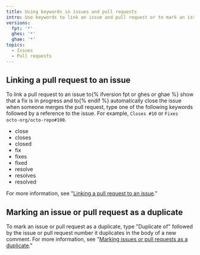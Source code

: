 ```yaml
---
title: Using keywords in issues and pull requests
intro: Use keywords to link an issue and pull request or to mark an issue or pull request as a duplicate.
versions:
  fpt: '*'
  ghes: '*'
  ghae: '*'
topics:
  - Issues
  - Pull requests
---
```


## Linking a pull request to an issue

To link a pull request to an issue to{% ifversion fpt or ghes or ghae %} show that a fix is in progress and to{% endif %} automatically close the issue when someone merges the pull request, type one of the following keywords followed by a reference to the issue. For example, `Closes #10` or `Fixes octo-org/octo-repo#100`.

* close
* closes
* closed
* fix
* fixes
* fixed
* resolve
* resolves
* resolved

For more information, see "[Linking a pull request to an issue](/github/managing-your-work-on-github/linking-a-pull-request-to-an-issue)."

## Marking an issue or pull request as a duplicate

To mark an issue or pull request as a duplicate, type "Duplicate of" followed by the issue or pull request number it duplicates in the body of a new comment. For more information, see "[Marking issues or pull requests as a duplicate](/issues/tracking-your-work-with-issues/marking-issues-or-pull-requests-as-a-duplicate)."
